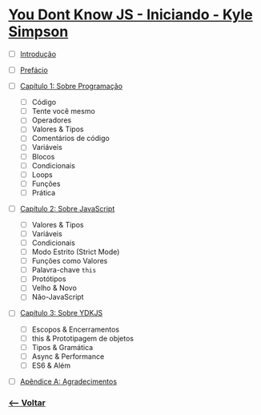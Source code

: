 # [You Dont Know JS - Iniciando - Kyle Simpson](https://github.com/cezaraugusto/You-Dont-Know-JS/tree/portuguese-translation/up%20%26%20going)


* [ ] [Introdução](https://github.com/cezaraugusto/You-Dont-Know-JS/blob/portuguese-translation/up%20%26%20going/foreword.md)
* [ ] [Prefácio](https://github.com/cezaraugusto/You-Dont-Know-JS/blob/portuguese-translation/preface.md)
* [ ] [Capítulo 1: Sobre Programação](https://github.com/cezaraugusto/You-Dont-Know-JS/blob/portuguese-translation/up%20%26%20going/ch1.md)
	- [ ] Código
	- [ ] Tente você mesmo
	- [ ] Operadores
	- [ ] Valores & Tipos
	- [ ] Comentários de código
	- [ ] Variáveis
	- [ ] Blocos
	- [ ] Condicionais
	- [ ] Loops
	- [ ] Funções
	- [ ] Prática
* [ ] [Capítulo 2: Sobre JavaScript](https://github.com/cezaraugusto/You-Dont-Know-JS/blob/portuguese-translation/up%20%26%20going/ch2.md)
	- [ ] Valores & Tipos
	- [ ] Variáveis
	- [ ] Condicionais
	- [ ] Modo Estrito (Strict Mode)
	- [ ] Funções como Valores
	- [ ] Palavra-chave `this`
	- [ ] Protótipos
	- [ ] Velho & Novo
	- [ ] Não-JavaScript
* [ ] [Capítulo 3: Sobre YDKJS](https://github.com/cezaraugusto/You-Dont-Know-JS/blob/portuguese-translation/up%20%26%20going/ch3.md)
	- [ ] Escopos & Encerramentos
	- [ ] this & Prototipagem de objetos
	- [ ] Tipos & Gramática
	- [ ] Async & Performance
	- [ ] ES6 & Além
* [ ] [Apêndice A: Agradecimentos](https://github.com/cezaraugusto/You-Dont-Know-JS/blob/portuguese-translation/up%20%26%20going/apA.md)




### [<-- Voltar](https://github.com/inspiradanacomputacao/wonderwoman-frontend)


